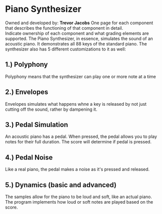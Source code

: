 # Piano Synthesizer
Owned and developed by: **Trevor Jacobs**
One page for each component that describes the functioning of that component in detail.  
Indicate ownership of each component and what grading elements are supported.
The Piano Synthesizer, in essence, simulates the sound of an acoustic piano. 
It demonstrates all 88 keys of the standard piano. The synthesizer also has 5 different
customizations to it as well:

## 1.) Polyphony
Polyphony means that the synthesizer can play one or more note at a time

## 2.) Envelopes
Envelopes simulates what happens whne a key is released by not just cutting
off the sound, rather by dampening it.

## 3.) Pedal Simulation
An acoustic piano has a pedal. When pressed, the pedal allows you to play notes for their full duration. The score will determine if pedal is pressed.

## 4.) Pedal Noise
Like a real piano, the pedal makes a noise as it's pressed and released.

## 5.) Dynamics (basic and advanced)
The samples allow for the piano to be loud and soft, like an actual piano. The program implements how loud or soft notes are played based on the score.

```xml

```
